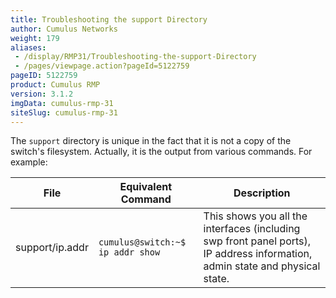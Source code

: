 ```yaml
---
title: Troubleshooting the support Directory
author: Cumulus Networks
weight: 179
aliases:
 - /display/RMP31/Troubleshooting-the-support-Directory
 - /pages/viewpage.action?pageId=5122759
pageID: 5122759
product: Cumulus RMP
version: 3.1.2
imgData: cumulus-rmp-31
siteSlug: cumulus-rmp-31
---
```

The `support` directory is unique in the fact that it is not a copy of
the switch's filesystem. Actually, it is the output from various
commands. For example:

| File            | Equivalent Command               | Description                                                                                                                  |
| --------------- | -------------------------------- | ---------------------------------------------------------------------------------------------------------------------------- |
| support/ip.addr | `cumulus@switch:~$ ip addr show` | This shows you all the interfaces (including swp front panel ports), IP address information, admin state and physical state. |

<article id="html-search-results" class="ht-content" style="display: none;">

</article>

<footer id="ht-footer">

</footer>
